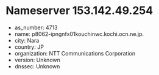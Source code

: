 # Nameserver 153.142.49.254

* as_number: 4713
* name: p8062-ipngnfx01kouchinwc.kochi.ocn.ne.jp.
* city: Nara
* country: JP
* organization: NTT Communications Corporation
* version: Unknown
* dnssec: Unknown
